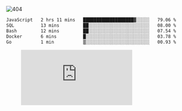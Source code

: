 ![404](https://user-images.githubusercontent.com/378023/89412096-6f759d80-d761-11ea-8c57-84b30ef3f2b1.png)
<!--START_SECTION:waka-->

```txt
JavaScript   2 hrs 11 mins   ███████████████████▓░░░░░   79.06 %
SQL          13 mins         ██░░░░░░░░░░░░░░░░░░░░░░░   08.00 %
Bash         12 mins         ██░░░░░░░░░░░░░░░░░░░░░░░   07.54 %
Docker       6 mins          █░░░░░░░░░░░░░░░░░░░░░░░░   03.78 %
Go           1 min           ▒░░░░░░░░░░░░░░░░░░░░░░░░   00.93 %
```

<!--END_SECTION:waka-->
<figure><embed src="https://wakatime.com/share/@018b853e-267a-435d-a858-33e2b098b9d7/f3c3aa68-553a-4373-a9f9-2d456f62f780.svg"></embed></figure>
